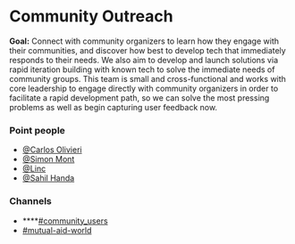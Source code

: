 # Community Outreach

**Goal:** Connect with community organizers to learn how they engage with their communities, and discover how best to develop tech that immediately responds to their needs. We also aim to develop and launch solutions via rapid iteration building with known tech to solve the immediate needs of community groups. This team is small and cross-functional and works with core leadership to engage directly with community organizers in order to facilitate a rapid development path, so we can solve the most pressing problems as well as begin capturing user feedback now.

### **Point people**

* [@Carlos Olivieri](https://mutualaidworld.slack.com/team/UVDH8AFDG)
* [@Simon Mont](https://mutualaidworld.slack.com/team/U01095DAY3E)
* [@Linc](https://mutualaidworld.slack.com/team/UVDGL2V97)
* [@Sahil Handa](https://mutualaidworld.slack.com/team/U0100P6QGQJ)

### **Channels**

* \*\*\*\*[\#community\_users](https://mutualaidworld.slack.com/archives/C010E49AMTQ)
* [\#mutual-aid-world](https://mutualaidworld.slack.com/archives/C010956QQJY)

